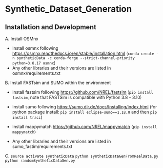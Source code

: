 # Synthetic_Dataset_Generation

## Installation and Development

A. Install OSMnx
* Install osmnx following https://osmnx.readthedocs.io/en/stable/installation.html
(```conda create -n syntheticData -c conda-forge --strict-channel-priority python=3.8.17 osmnx```)
* Any other libraries and their versions are listed in osmnx/requirements.txt


B. Install FASTsim and SUMO within the environment
* Install fastsim following https://github.com/NREL/fastsim (```pip install fastsim```, note that FASTSim is compatible with Python 3.8 - 3.10)
* Install sumo following https://sumo.dlr.de/docs/Installing/index.html (for python package install: ```pip install eclipse-sumo==1.18.0``` and then ```pip install traci```)
* Install mappymatch https://github.com/NREL/mappymatch (```pip install mappymatch```)

* Any other libraries and their versions are listed in sumo_fastim/requirements.txt

C. ```source activate syntheticData```
```python syntheticDataGenFromRealData.py```
```python randomSyntheticDataGen.py```


